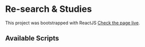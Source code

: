 # Re-search & Studies

This project was bootstrapped with ReactJS [Check the page live](https://sagarhasan273.github.io/home).

## Available Scripts
